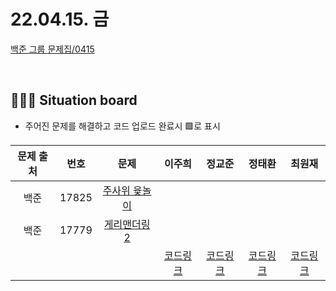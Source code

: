 
# 22.04.15. 금

[백준 그룹 문제집/0415](https://www.acmicpc.net/group/workbook/view/13701/44280)

</br>

## 🧑🏽‍💻 Situation board
- 주어진 문제를 해결하고 코드 업로드 완료시 🟩로 표시

| 문제 출처   | 번호       | 문제      | 이주희  | 정교준  | 정태환  | 최원재  |
| :--------: | :--------: | :--------: | :--------: | :-------: | :-------: |  :-------: |
|백준|17825|[주사위 윷놀이](https://www.acmicpc.net/problem/17825)      |    |    |    |   |
|백준|17779|[게리맨더링 2](https://www.acmicpc.net/problem/17779)      |    |    |    |   |
||||  [코드링크](이주희/README.md) | [코드링크](정교준/README.md) | [코드링크](정태환/README.md) | [코드링크](최원재/README.md)  |
